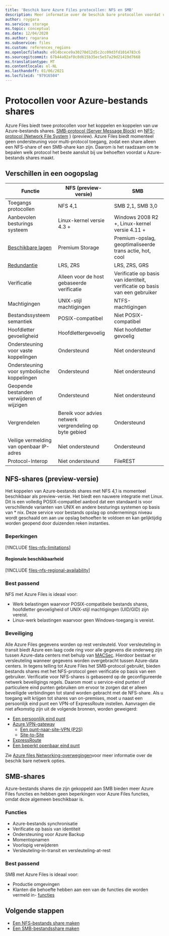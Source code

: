 ```yaml
---
title: 'Beschik bare Azure Files protocollen: NFS en SMB'
description: Meer informatie over de beschik bare protocollen voordat u een Azure-bestands share maakt, waaronder Server Message Block (SMB) en Network File System (NFS).
author: roygara
ms.service: storage
ms.topic: conceptual
ms.date: 12/04/2020
ms.author: rogarana
ms.subservice: files
ms.custom: references_regions
ms.openlocfilehash: e914bcece9a30270d12d5c2cc09d3fd1014783c6
ms.sourcegitcommit: 67b44a02af0c8d615b35ec5e57a29d21419d7668
ms.translationtype: MT
ms.contentlocale: nl-NL
ms.lasthandoff: 01/06/2021
ms.locfileid: "97916504"
---
```

# <a name="azure-file-share-protocols"></a>Protocollen voor Azure-bestands shares

Azure Files biedt twee protocollen voor het koppelen en koppelen van uw Azure-bestands shares. [SMB-protocol (Server Message Block)](/windows/win32/fileio/microsoft-smb-protocol-and-cifs-protocol-overview) en [NFS-protocol (Network File System](https://en.wikipedia.org/wiki/Network_File_System) ) (preview). Azure Files biedt momenteel geen ondersteuning voor multi-protocol toegang, zodat een share alleen een NFS-share of een SMB-share kan zijn. Daarom is het raadzaam om te bepalen welk protocol het beste aansluit bij uw behoeften voordat u Azure-bestands shares maakt.

## <a name="differences-at-a-glance"></a>Verschillen in een oogopslag

|Functie  |NFS (preview-versie)  |SMB  |
|---------|---------|---------|
|Toegangs protocollen     |NFS 4,1         |SMB 2,1, SMB 3,0         |
|Aanbevolen besturings systeem     |Linux-kernel versie 4.3 +         |Windows 2008 R2 +, Linux-kernel versie 4.11 +         |
|[Beschikbare lagen](storage-files-planning.md#storage-tiers)     |Premium Storage         |Premium-opslag, geoptimaliseerde trans actie, hot, cool         |
|[Redundantie](storage-files-planning.md#redundancy)     |LRS, ZRS         |LRS, ZRS, GRS         |
|Verificatie     |Alleen voor de host gebaseerde verificatie        |Verificatie op basis van identiteit, verificatie op basis van een gebruiker         |
|Machtigingen     |UNIX-stijl machtigingen         |NTFS-machtigingen         |
|Bestandssysteem semantiek     |POSIX-compatibel         |Niet POSIX-compatibel         |
|Hoofdletter gevoeligheid     |Hoofdlettergevoelig         |Niet hoofdletter gevoelig         |
|Ondersteuning voor vaste koppelingen     |Ondersteund         |Niet ondersteund         |
|Ondersteuning voor symbolische koppelingen     |Ondersteund         |Niet ondersteund         |
|Geopende bestanden verwijderen of wijzigen     |Ondersteund         |Niet ondersteund         |
|Vergrendelen     |Bereik voor advies netwerk vergrendeling op byte gebied         |Ondersteund         |
|Veilige vermelding van openbaar IP-adres | Niet ondersteund | Ondersteund|
|Protocol-Interop| Niet ondersteund | FileREST|

## <a name="nfs-shares-preview"></a>NFS-shares (preview-versie)

Het koppelen van Azure-bestands shares met NFS 4,1 is momenteel beschikbaar als preview-versie. Het biedt een nauwere integratie met Linux. Dit is een volledig POSIX-compatibel aanbod dat een standaard is voor verschillende varianten van UNIX en andere besturings systemen op basis van * nix. Deze service voor bestands opslag op ondernemings niveau wordt geschaald om aan uw opslag behoeften te voldoen en kan gelijktijdig worden geopend door duizenden reken instanties.

### <a name="limitations"></a>Beperkingen

[!INCLUDE [files-nfs-limitations](../../../includes/files-nfs-limitations.md)]

#### <a name="regional-availability"></a>Regionale beschikbaarheid

[!INCLUDE [files-nfs-regional-availability](../../../includes/files-nfs-regional-availability.md)]

### <a name="best-suited"></a>Best passend

NFS met Azure Files is ideaal voor:

- Werk belastingen waarvoor POSIX-compatibele bestands shares, hoofdletter gevoeligheid of UNIX-stijl machtigingen (UID/GID) zijn vereist.
- Linux-werk belastingen waarvoor geen Windows-toegang is vereist.

### <a name="security"></a>Beveiliging

Alle Azure Files gegevens worden op rest versleuteld. Voor versleuteling in transit biedt Azure een laag code ring voor alle gegevens die onderweg zijn tussen Azure-data centers met behulp van [MACSec](https://en.wikipedia.org/wiki/IEEE_802.1AE). Hierdoor bestaat er versleuteling wanneer gegevens worden overgebracht tussen Azure-data centers. In tegens telling tot Azure Files het SMB-protocol gebruikt, bieden bestands shares met het NFS-protocol geen verificatie op basis van een gebruiker. Verificatie voor NFS-shares is gebaseerd op de geconfigureerde netwerk beveiligings regels. Daarom moet u service-eind punten of particuliere eind punten gebruiken om ervoor te zorgen dat er alleen beveiligde verbindingen tot stand worden gebracht met de NFS-share. Als u toegang wilt krijgen tot shares van on-premises, moet u naast een persoonlijk eind punt een VPN-of ExpressRoute instellen. Aanvragen die niet afkomstig zijn uit de volgende bronnen, worden geweigerd:

- [Een persoonlijk eind punt](storage-files-networking-overview.md#private-endpoints)
- [Azure VPN-gateway](../../vpn-gateway/vpn-gateway-about-vpngateways.md)
    - [Een punt-naar-site-VPN (P2S)](../../vpn-gateway/point-to-site-about.md)
    - [Site-to-Site](../../vpn-gateway/design.md#s2smulti)
- [ExpressRoute](../../expressroute/expressroute-introduction.md)
- [Een beperkt openbaar eind punt](storage-files-networking-overview.md#storage-account-firewall-settings)

Zie [Azure files Networking-overwegingen](storage-files-networking-overview.md)voor meer informatie over de beschik bare netwerk opties.

## <a name="smb-shares"></a>SMB-shares

Azure-bestands shares die zijn gekoppeld aan SMB bieden meer Azure Files functies en hebben geen beperkingen voor Azure Files functies, omdat deze algemeen beschikbaar is.

### <a name="features"></a>Functies

- Azure-bestands synchronisatie
- Verificatie op basis van identiteit
- Ondersteuning voor Azure Backup
- Momentopnamen
- Voorlopig verwijderen
- Versleuteling-in-transit en versleuteling-at-rest

### <a name="best-suited"></a>Best passend

SMB met Azure Files is ideaal voor:

- Productie omgevingen
- Klanten die behoefte hebben aan een van de functies die worden vermeld in- [functies](#features)

## <a name="next-steps"></a>Volgende stappen

- [Een NFS-bestands share maken](storage-files-how-to-create-nfs-shares.md)
- [Een SMB-bestandsshare maken](storage-how-to-create-file-share.md)
